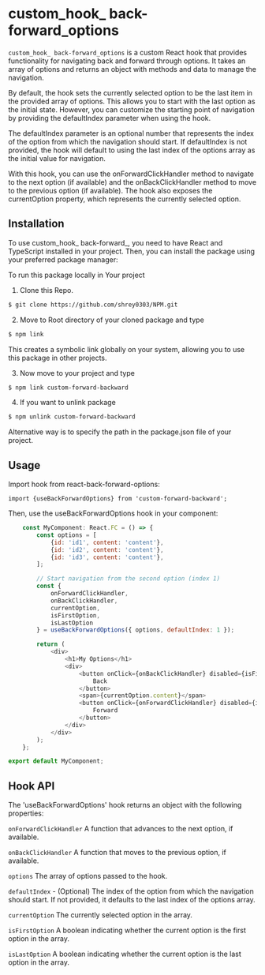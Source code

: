 # custom_hook_ back-forward_options

`custom_hook_ back-forward_options` is a custom React hook that provides functionality for navigating back and forward through options. It takes an array of options and returns an object with methods and data to manage the navigation.

By default, the hook sets the currently selected option to be the last item in the provided array of options. This allows you to start with the last option as the initial state. However, you can customize the starting point of navigation by providing the defaultIndex parameter when using the hook.

The defaultIndex parameter is an optional number that represents the index of the option from which the navigation should start. If defaultIndex is not provided, the hook will default to using the last index of the options array as the initial value for navigation.

With this hook, you can use the onForwardClickHandler method to navigate to the next option (if available) and the onBackClickHandler method to move to the previous option (if available). The hook also exposes the currentOption property, which represents the currently selected option.

## Installation

To use custom_hook_ back-forward_, you need to have React and TypeScript installed in your project. Then, you can install the package using your preferred package manager:

To run this package locally in Your project

1. Clone this Repo. 
```bash
$ git clone https://github.com/shrey0303/NPM.git
```

2. Move to Root directory of your cloned package and type
```bash
$ npm link
```
This creates a symbolic link globally on your system, allowing you to use this package in other projects.

3. Now move to your project and type

```bash
$ npm link custom-forward-backward
```
4. If you want to unlink package 
```bash
$ npm unlink custom-forward-backward
```
Alternative way is to specify the path in the package.json file of your project.

## Usage

Import hook from react-back-forward-options:

`import {useBackForwardOptions} from 'custom-forward-backward';`

Then, use the useBackForwardOptions hook in your component:

```js
    const MyComponent: React.FC = () => {
        const options = [
            {id: 'id1', content: 'content'},
            {id: 'id2', content: 'content'},
            {id: 'id3', content: 'content'},
        ];

        // Start navigation from the second option (index 1)
        const {
            onForwardClickHandler,
            onBackClickHandler,
            currentOption,
            isFirstOption,
            isLastOption
        } = useBackForwardOptions({ options, defaultIndex: 1 });

        return (
            <div>
                <h1>My Options</h1>
                <div>
                    <button onClick={onBackClickHandler} disabled={isFirstOption}>
                        Back
                    </button>
                    <span>{currentOption.content}</span>
                    <button onClick={onForwardClickHandler} disabled={isLastOption}>
                        Forward
                    </button>
                </div>
            </div>
        );
    };

export default MyComponent;
```

## Hook API

The 'useBackForwardOptions' hook returns an object with the following properties:

`onForwardClickHandler`
A function that advances to the next option, if available.

`onBackClickHandler`
A function that moves to the previous option, if available.

`options`
The array of options passed to the hook.

`defaultIndex` - (Optional) The index of the option from which the navigation should start. If not provided, it defaults to the last index of the options array.

`currentOption`
The currently selected option in the array.

`isFirstOption`
A boolean indicating whether the current option is the first option in the array.

`isLastOption`
A boolean indicating whether the current option is the last option in the array.
